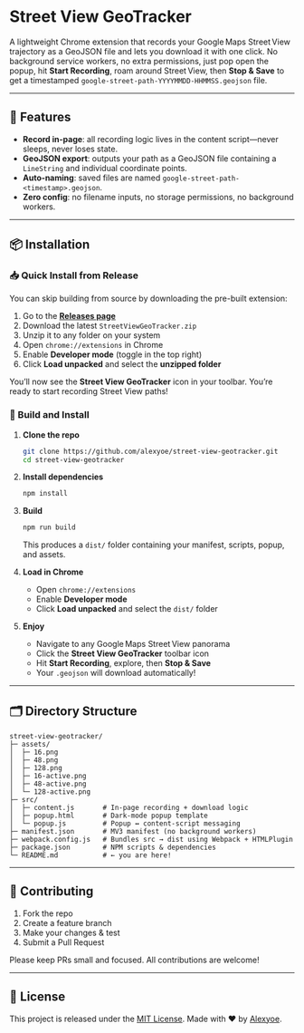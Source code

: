 # Street View GeoTracker

A lightweight Chrome extension that records your Google Maps Street View trajectory as a GeoJSON file and lets you download it with one click. No background service workers, no extra permissions, just pop open the popup, hit **Start Recording**, roam around Street View, then **Stop & Save** to get a timestamped `google-street-path-YYYYMMDD-HHMMSS.geojson` file.

---

## 🚀 Features

- **Record in-page**: all recording logic lives in the content script—never sleeps, never loses state.
- **GeoJSON export**: outputs your path as a GeoJSON file containing a `LineString` and individual coordinate points.
- **Auto‑naming**: saved files are named `google-street-path-<timestamp>.geojson`.
- **Zero config**: no filename inputs, no storage permissions, no background workers.

---

## 📦 Installation

### 📥 Quick Install from Release

You can skip building from source by downloading the pre-built extension:

1. Go to the [**Releases page**](https://github.com/alexyoe/street-view-geotracker/releases)  
2. Download the latest `StreetViewGeoTracker.zip`
3. Unzip it to any folder on your system
4. Open `chrome://extensions` in Chrome
5. Enable **Developer mode** (toggle in the top right)
6. Click **Load unpacked** and select the **unzipped folder**

You’ll now see the **Street View GeoTracker** icon in your toolbar. You’re ready to start recording Street View paths!

### 👷 Build and Install

1. **Clone the repo**
   ```bash
   git clone https://github.com/alexyoe/street-view-geotracker.git
   cd street-view-geotracker
   ```

2. **Install dependencies**
   ```bash
   npm install
   ```

3. **Build**
   ```bash
   npm run build
   ```
   This produces a `dist/` folder containing your manifest, scripts, popup, and assets.

4. **Load in Chrome**
   - Open `chrome://extensions`  
   - Enable **Developer mode**  
   - Click **Load unpacked** and select the `dist/` folder  

5. **Enjoy**
   - Navigate to any Google Maps Street View panorama
   - Click the **Street View GeoTracker** toolbar icon
   - Hit **Start Recording**, explore, then **Stop & Save**
   - Your `.geojson` will download automatically!

---

## 🗂 Directory Structure

```
street-view-geotracker/
├─ assets/
│  ├─ 16.png
│  ├─ 48.png
│  ├─ 128.png
│  ├─ 16-active.png
│  ├─ 48-active.png
│  └─ 128-active.png
├─ src/
│  ├─ content.js       # In-page recording + download logic
│  ├─ popup.html       # Dark-mode popup template
│  └─ popup.js         # Popup ↔ content-script messaging
├─ manifest.json       # MV3 manifest (no background workers)
├─ webpack.config.js   # Bundles src → dist using Webpack + HTMLPlugin
├─ package.json        # NPM scripts & dependencies
└─ README.md           # ← you are here!
```

---

## 🤝 Contributing

1. Fork the repo
2. Create a feature branch
3. Make your changes & test
4. Submit a Pull Request

Please keep PRs small and focused. All contributions are welcome!

---

## 📜 License

This project is released under the [MIT License](LICENSE).
Made with ♥ by [Alexyoe](https://github.com/alexyoe).
